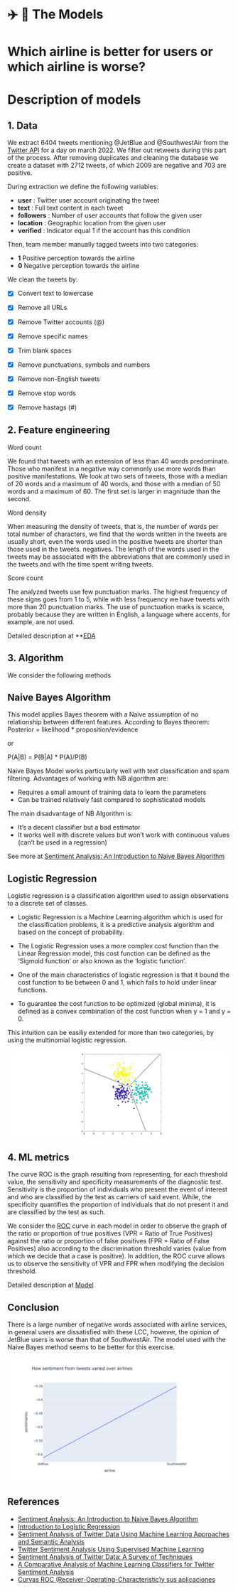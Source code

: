 # :airplane: :seat: The Models 

# Which airline is better for users or which airline is worse?
# Description of models

## 1. Data

We extract 6404 tweets mentioning @JetBlue and  @SouthwestAir from the [Twitter API](https://developer.twitter.com/en) for a day on march 2022.  We filter out retweets during this part of the process. After removing duplicates and cleaning the database we create a dataset with 2712 tweets, of which 2009 are negative and 703 are positive. 

During extraction we define the following variables: 

* **user** : Twitter user account originating the tweet
* **text** :  Full text content in each tweet
* **followers** :  Number of user accounts that follow the given user
* **location** :  Geographic location from the given user
* **verified** :  Indicator equal 1 if the account has this condition

Then,  team member manually tagged tweets into two categories:

* **1** Positive perception towards the airline
* **0** Negative perception towards the airline

We clean the tweets by:

- [x] Convert text to lowercase
- [x] Remove all URLs
- [x] Remove Twitter accounts (@)
- [x] Remove specific names
- [x] Trim blank spaces
- [x] Remove punctuations, symbols and numbers
- [x] Remove non-English tweets
- [x] Remove stop words
- [x] Remove hastags (#)


## 2. Feature engineering

  Word count

We found that tweets with an extension of less than 40 words predominate. Those who manifest in a negative way commonly use more words than positive manifestations. We look at two sets of tweets, those with a median of 20 words and a maximum of 40 words, and those with a median of 50 words and a maximum of 60. The first set is larger in magnitude than the second.

  Word density

When measuring the density of tweets, that is, the number of words per total number of characters, we find that the words written in the tweets are usually short, even the words used in the positive tweets are shorter than those used in the tweets. negatives. The length of the words used in the tweets may be associated with the abbreviations that are commonly used in the tweets and with the time spent writing tweets.

  Score count

The analyzed tweets use few punctuation marks. The highest frequency of these signs goes from 1 to 5, while with less frequency we have tweets with more than 20 punctuation marks.
The use of punctuation marks is scarce, probably because they are written in English, a language where accents, for example, are not used.

Detailed description at **[EDA](https://github.com/vserranoc/refactored-waddle/blob/main/model/EDA.ipynb)

## 3. Algorithm

We consider the following methods


## Naive Bayes Algorithm

This model applies Bayes theorem with a Naive assumption of no relationship between different features. According to Bayes theorem:
Posterior = likelihood * proposition/evidence 

or 

P(A|B) = P(B|A) * P(A)/P(B)

Naive Bayes Model works particularly well with text classification and spam filtering. Advantages of working with NB algorithm are:

* Requires a small amount of training data to learn the parameters
* Can be trained relatively fast compared to sophisticated models

The main disadvantage of NB Algorithm is:

* It’s a decent classifier but a bad estimator
* It works well with discrete values but won’t work with continuous values (can’t be used in a regression)

See more at [Sentiment Analysis: An Introduction to Naive Bayes Algorithm](https://towardsdatascience.com/sentiment-analysis-introduction-to-naive-bayes-algorithm-96831d77ac91)

## Logistic Regression

Logistic regression is a classification algorithm used to assign observations to a discrete set of classes.

* Logistic Regression is a Machine Learning algorithm which is used for the classification problems, it is a predictive analysis algorithm and based on the concept of probability. 

* The Logistic Regression uses a more complex cost function than the Linear Regression model, this cost function can be defined as the ‘Sigmoid function’ or also known as the ‘logistic function’.

* One of the main characteristics of logistic regression is that it bound the cost function to be between 0 and 1, which fails to hold under linear functions. 

* To guarantee the cost function to be optimized (global minima), it is defined as a convex combination of the cost function when y = 1 and y = 0. 

This intuition can be easiliy extended for more than two categories, by using the multinomial logistic regression. 

<img src="/model/image/ZOnIK.png">

## 4. ML metrics

The curve ROC is the graph resulting from representing, for each threshold value, the sensitivity and specificity measurements of the diagnostic test. Sensitivity is the proportion of individuals who present the event of interest and who are classified by the test as carriers of said event. While, the specificity quantifies the proportion of individuals that do not present it and are classified by the test as such. 

We consider the [ROC](https://es.wikipedia.org/wiki/Curva_ROC) curve in each model in order to observe the graph of the ratio or proportion of true positives (VPR = Ratio of True Positives) against the ratio or proportion of false positives (FPR = Ratio of False Positives) also according to the discrimination threshold varies (value from which we decide that a case is positive). In addition, the ROC curve allows us to observe the sensitivity of VPR and FPR when modifying the decision threshold.

Detailed description at [Model](https://github.com/vserranoc/refactored-waddle/blob/main/model/sentiment_training.ipynb)


## Conclusion 
There is a large number of negative words associated with airline services, in general users are dissatisfied with these LCC, however, the opinion of JetBlue users is worse than that of SouthwestAir.
The model used with the Naive Bayes method seems to be better for this exercise.

<img src="/model/image/sentimiento.jpeg">


## References

- [Sentiment Analysis: An Introduction to Naive Bayes Algorithm](https://towardsdatascience.com/sentiment-analysis-introduction-to-naive-bayes-algorithm-96831d77ac91)
- [Introduction to Logistic Regression](https://towardsdatascience.com/introduction-to-logistic-regression-66248243c148)
- [Sentiment Analysis of Twitter Data Using Machine Learning Approaches and Semantic Analysis](file:///C:/Users/valsc/Downloads/16_Sentimentanalysisoftwitterdatausingmachinelearningapproachesandsemanticanalysis.pdf)
- [Twitter Sentiment Analysis Using Supervised Machine Learning](file:///C:/Users/valsc/Downloads/Twitter_Sentiment_Ana_e.Proofing_Springer_NikhilYadav%20(1).pdf)
- [Sentiment Analysis of Twitter Data: A Survey of Techniques](https://arxiv.org/ftp/arxiv/papers/1601/1601.06971.pdf)
- [A Comparative Analysis of Machine Learning Classifiers for Twitter Sentiment Analysis](https://rcs.cic.ipn.mx/2016_110/A%20Comparative%20Analysis%20of%20Machine%20Learning%20Classifiers%20for%20Twitter%20Sentiment%20Analysis.pdf)
- [Curvas ROC (Receiver-Operating-Characteristic)y sus aplicaciones](https://idus.us.es/bitstream/handle/11441/63201/Valle%20Benavides%20Ana%20Roc%C3%ADo%20del%20TFG.pdf?sequence=1&isAllowed=y)
